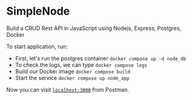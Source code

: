 # SimpleNode
Build a CRUD Rest API in JavaScript using Nodejs, Express, Postgres, Docker

To start application, run:
  * First, let's run the postgres container `docker compose up -d node_db`
  * To check the logs, we can type `docker compose logs`
  * Build our Docker image `docker compose build`
  * Start the service `docker compose up node_app`
  
Now you can visit [`localhost:3000`](http://localhost:3000) from Postman.
